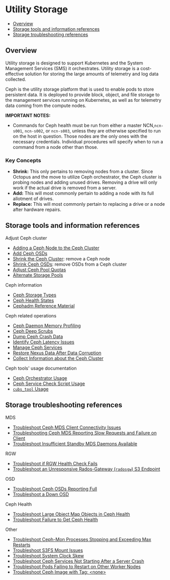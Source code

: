 # Utility Storage

- [Overview](#overview)
- [Storage tools and information references](#storage-tools-and-information-references)
- [Storage troubleshooting references](#storage-troubleshooting-references)

## Overview

Utility storage is designed to support Kubernetes and the System Management Services (SMS) it orchestrates. Utility storage is a cost-effective solution for storing the large amounts of telemetry and log data collected.

Ceph is the utility storage platform that is used to enable pods to store persistent data. It is deployed to provide block, object, and file storage to the management services running on Kubernetes, as well as for telemetry data coming from the compute nodes.

**IMPORTANT NOTES:**

- Commands for Ceph health must be run from either a master NCN,`ncn-s001`, `ncn-s002`, or `ncn-s003`, unless they are otherwise specified to run on the host in question.
Those nodes are the only ones with the necessary credentials. Individual procedures will specify when to run a command from a node other than those.

### Key Concepts

- **Shrink:** This only pertains to removing nodes from a cluster. Since Octopus and the move to utilize Ceph orchestrator, the Ceph cluster is probing nodes and adding unused drives. Removing a drive will only work if the actual drive is removed from a server.
- **Add:** This will most commonly pertain to adding a node with its full allotment of drives.
- **Replace:** This will most commonly pertain to replacing a drive or a node after hardware repairs.

## Storage tools and information references

Adjust Ceph cluster

- [Adding a Ceph Node to the Ceph Cluster](Add_Ceph_Node.md)
- [Add Ceph OSDs](Add_Ceph_OSDs.md)
- [Shrink the Ceph Cluster](Remove_Ceph_Node.md): remove a Ceph node
- [Shrink Ceph OSDs](Shrink_Ceph_OSDs.md): remove OSDs from a Ceph cluster
- [Adjust Ceph Pool Quotas](Adjust_Ceph_Pool_Quotas.md)
- [Alternate Storage Pools](Alternate_Storage_Pools.md)

Ceph information

- [Ceph Storage Types](Ceph_Storage_Types.md)
- [Ceph Health States](Ceph_Health_States.md)
- [Cephadm Reference Material](Cephadm_Reference_Material.md)

Ceph related operations

- [Ceph Daemon Memory Profiling](Ceph_Daemon_Memory_Profiling.md)
- [Ceph Deep Scrubs](Ceph_Deep_Scrubs.md)
- [Dump Ceph Crash Data](Dump_Ceph_Crash_Data.md)
- [Identify Ceph Latency Issues](Identify_Ceph_Latency_Issues.md)
- [Manage Ceph Services](Manage_Ceph_Services.md)
- [Restore Nexus Data After Data Corruption](Restore_Corrupt_Nexus.md)
- [Collect Information about the Ceph Cluster](Collect_Information_About_the_Ceph_Cluster.md)

Ceph tools' usage documentation

- [Ceph Orchestrator Usage](Ceph_Orchestrator_Usage.md)
- [Ceph Service Check Script Usage](Ceph_Service_Check_Script_Usage.md)
- [`cubs_tool` Usage](Cubs_tool_Usage.md)

## Storage troubleshooting references

 MDS

- [Troubleshoot Ceph MDS Client Connectivity Issues](Troubleshoot_Ceph_FS_Client_Connectivity_issues.md)
- [Troubleshooting Ceph MDS Reporting Slow Requests and Failure on Client](Troubleshoot_Ceph_MDS_reporting_slow_requests_and_failure_on_client.md)
- [Troubleshoot Insufficient Standby MDS Daemons Available](Troubleshoot_Insufficient_Standby_MDS_Daemons_Available.md)

RGW

- [Troubleshoot if RGW Health Check Fails](Troubleshoot_RGW_Health_Check_Fail.md)
- [Troubleshoot an Unresponsive Rados-Gateway (`radosgw`) S3 Endpoint](Troubleshoot_an_Unresponsive_S3_Endpoint.md)

OSD

- [Troubleshoot Ceph OSDs Reporting Full](Troubleshoot_Ceph_OSDs_Reporting_Full.md)
- [Troubleshoot a Down OSD](Troubleshoot_a_Down_OSD.md)

Ceph Health

- [Troubleshoot Large Object Map Objects in Ceph Health](Troubleshoot_Large_Object_Map_Objects_in_Ceph_Health.md)
- [Troubleshoot Failure to Get Ceph Health](Troubleshoot_Failure_to_Get_Ceph_Health.md)

Other

- [Troubleshoot Ceph-Mon Processes Stopping and Exceeding Max Restarts](Troubleshoot_Ceph-Mon_Processes_Stopping_and_Exceeding_Max_Restarts.md)
- [Troubleshoot S3FS Mount Issues](Troubleshoot_S3FS_Mounts.md)
- [Troubleshoot System Clock Skew](Troubleshoot_System_Clock_Skew.md)
- [Troubleshoot Ceph Services Not Starting After a Server Crash](Troubleshoot_Ceph_Services_Not_Starting.md)
- [Troubleshoot Pods Failing to Restart on Other Worker Nodes](Troubleshoot_Pods_Multi-Attach_Error.md)
- [Troubleshoot Ceph Image with Tag: \<none\>](Troubleshoot_ceph_image_with_none_tag.md)

